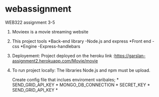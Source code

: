 # webassignment
WEB322 assignment 3-5

 1. Movieex is a movie streaming website
 2. This project tools
   *Back-end library
      -Node.js and express
   *Front end
      -css
    *Engine
    -Express-handlebars
 3. Deployement: Project deployed on the heroku link :https://garslan-assignment2.herokuapp.com/Movie/movie
    
   
 4. To run project locally:
    The libraries Node.js and npm must be upload.
    
    Create config file that inclues enviroment varibales;
          * SEND_GRID_API_KEY
          * MONGO_DB_CONNECTION 
          * SECRET_KEY
          * SEND_GRID_API_KEY
          *
    
    
    
    
